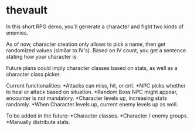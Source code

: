 # thevault

In this short RPG demo, you'll generate a character and fight two kinds of enemies.

As of now, character creation only allows to pick a name, then get randomized values (similar to IV's). Based on IV count, you get a sentence stating how your character is.

Future plans could imply character classes based on stats, as well as a character class picker.

Current functionalities:
*Attacks can miss, hit, or crit.
*NPC picks whether to heal or attack based on situation.
*Random Boss NPC might appear, encounter is not mandatory.
*Character levels up, increasing stats randomly.
*When Character levels up, current enemy levels up as well.

To be added in the future:
*Character classes.
*Character / enemy groups.
*Manually distribute stats.
